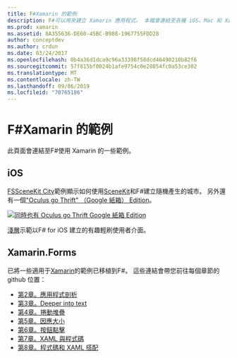 ```yaml
---
title: F#Xamarin 的範例
description: F#可以用來建立 Xamarin 應用程式。 本檔會連結至各種 iOS、Mac 和 Xamarin。表單中撰寫的F#範例 Xamarin 應用程式專案。
ms.prod: xamarin
ms.assetid: 8A355636-DE60-45BC-B988-1967755FDD28
author: conceptdev
ms.author: crdun
ms.date: 03/24/2017
ms.openlocfilehash: 0b4a36d1dca9c96a33398f58dcd46490218b82f6
ms.sourcegitcommit: 57f815bf0024b1afe9754c0e28054fc0a53ce302
ms.translationtype: MT
ms.contentlocale: zh-TW
ms.lasthandoff: 09/06/2019
ms.locfileid: "70765186"
---
```

# <a name="f-samples-for-xamarin"></a>F#Xamarin 的範例

此頁面會連結至F#使用 Xamarin 的一些範例。

## <a name="ios"></a>iOS

[FSSceneKit City](https://docs.microsoft.com/samples/xamarin/ios-samples/ios8-fsscenekit/)範例顯示如何使用[SceneKit](xref:SceneKit)和F#建立隨機產生的城市。 另外還有一個["Oculus go Thrift" （Google 紙箱） Edition](https://docs.microsoft.com/samples/xamarin/ios-samples/ios8-scenekitfsharp/)。

[![同時也有 Oculus go Thrift Google 紙箱 Edition](samples-images/fxscenekit-sml.png)](samples-images/fxscenekit.png#lightbox)

[淺層](https://github.com/dvdsgl/shallow)示範以F# for iOS 建立的有趣輕刷使用者介面。

## <a name="xamarinforms"></a>Xamarin.Forms

已將一些適用于[Xamarin](~/xamarin-forms/creating-mobile-apps-xamarin-forms/index.md)的範例已移植到F#。 這些連結會帶您前往每個章節的 github 位置：

- [第2章。應用程式剖析](https://github.com/xamarin/xamarin-forms-book-samples/tree/master/Chapter02/FS)
- [第3章。Deeper into text](https://github.com/xamarin/xamarin-forms-book-samples/tree/master/Chapter03/FS)
- [第4章。捲動堆疊](https://github.com/xamarin/xamarin-forms-book-samples/tree/master/Chapter04/FS)
- [第5章。因應大小](https://github.com/xamarin/xamarin-forms-book-samples/tree/master/Chapter05/FS)
- [第6章。按鈕點擊](https://github.com/xamarin/xamarin-forms-book-samples/tree/master/Chapter06/FS)
- [第7章。XAML 與程式碼](https://github.com/xamarin/xamarin-forms-book-samples/tree/master/Chapter07/FS/CodePlusXaml)
- [第8章。程式碼和 XAML 搭配](https://github.com/xamarin/xamarin-forms-book-samples/tree/master/Chapter08/FS/XamlKeypad)
